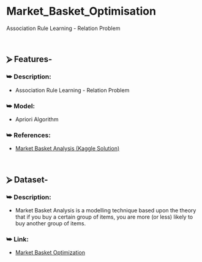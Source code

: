 # Market_Basket_Optimisation
Association Rule Learning - Relation Problem

<br/>

## ⮚ Features-
### ⮩ Description:
+ Association Rule Learning - Relation Problem

### ⮩ Model:
+ Apriori Algorithm

### ⮩ References:
* [Market Basket Analysis (Kaggle Solution)](https://www.kaggle.com/roshansharma/market-basket-analysis)

<br/>

## ⮚ Dataset-
### ⮩ Description:
+ Market Basket Analysis is a modelling technique based upon the theory that if you buy a certain group of items, you are more (or less) likely to buy another group of items.

### ⮩ Link:
+ [Market Basket Optimization](https://www.kaggle.com/roshansharma/market-basket-optimization)
